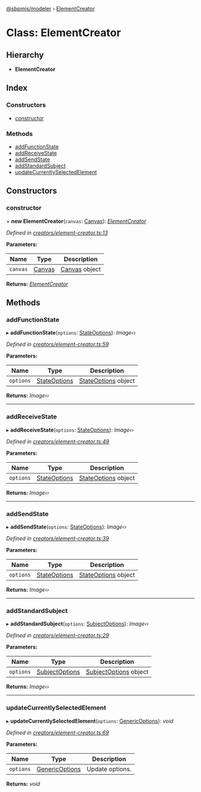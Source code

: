 [@sbpmjs/modeler](../README.md) › [ElementCreator](elementcreator.md)

# Class: ElementCreator

## Hierarchy

* **ElementCreator**

## Index

### Constructors

* [constructor](elementcreator.md#constructor)

### Methods

* [addFunctionState](elementcreator.md#addfunctionstate)
* [addReceiveState](elementcreator.md#addreceivestate)
* [addSendState](elementcreator.md#addsendstate)
* [addStandardSubject](elementcreator.md#addstandardsubject)
* [updateCurrentlySelectedElement](elementcreator.md#updatecurrentlyselectedelement)

## Constructors

###  constructor

\+ **new ElementCreator**(`canvas`: [Canvas](canvas.md)): *[ElementCreator](elementcreator.md)*

*Defined in [creators/element-creator.ts:13](https://github.com/mkolodiy/sbpmjs/blob/6939d2f/packages/sbpm-modeler/lib/creators/element-creator.ts#L13)*

**Parameters:**

Name | Type | Description |
------ | ------ | ------ |
`canvas` | [Canvas](canvas.md) | [Canvas](canvas.md) object  |

**Returns:** *[ElementCreator](elementcreator.md)*

## Methods

###  addFunctionState

▸ **addFunctionState**(`options`: [StateOptions](../interfaces/stateoptions.md)): *Image‹›*

*Defined in [creators/element-creator.ts:59](https://github.com/mkolodiy/sbpmjs/blob/6939d2f/packages/sbpm-modeler/lib/creators/element-creator.ts#L59)*

**Parameters:**

Name | Type | Description |
------ | ------ | ------ |
`options` | [StateOptions](../interfaces/stateoptions.md) | [StateOptions](../interfaces/stateoptions.md) object  |

**Returns:** *Image‹›*

___

###  addReceiveState

▸ **addReceiveState**(`options`: [StateOptions](../interfaces/stateoptions.md)): *Image‹›*

*Defined in [creators/element-creator.ts:49](https://github.com/mkolodiy/sbpmjs/blob/6939d2f/packages/sbpm-modeler/lib/creators/element-creator.ts#L49)*

**Parameters:**

Name | Type | Description |
------ | ------ | ------ |
`options` | [StateOptions](../interfaces/stateoptions.md) | [StateOptions](../interfaces/stateoptions.md) object  |

**Returns:** *Image‹›*

___

###  addSendState

▸ **addSendState**(`options`: [StateOptions](../interfaces/stateoptions.md)): *Image‹›*

*Defined in [creators/element-creator.ts:39](https://github.com/mkolodiy/sbpmjs/blob/6939d2f/packages/sbpm-modeler/lib/creators/element-creator.ts#L39)*

**Parameters:**

Name | Type | Description |
------ | ------ | ------ |
`options` | [StateOptions](../interfaces/stateoptions.md) | [StateOptions](../interfaces/stateoptions.md) object  |

**Returns:** *Image‹›*

___

###  addStandardSubject

▸ **addStandardSubject**(`options`: [SubjectOptions](../interfaces/subjectoptions.md)): *Image‹›*

*Defined in [creators/element-creator.ts:29](https://github.com/mkolodiy/sbpmjs/blob/6939d2f/packages/sbpm-modeler/lib/creators/element-creator.ts#L29)*

**Parameters:**

Name | Type | Description |
------ | ------ | ------ |
`options` | [SubjectOptions](../interfaces/subjectoptions.md) | [SubjectOptions](../interfaces/subjectoptions.md) object  |

**Returns:** *Image‹›*

___

###  updateCurrentlySelectedElement

▸ **updateCurrentlySelectedElement**(`options`: [GenericOptions](../interfaces/genericoptions.md)): *void*

*Defined in [creators/element-creator.ts:69](https://github.com/mkolodiy/sbpmjs/blob/6939d2f/packages/sbpm-modeler/lib/creators/element-creator.ts#L69)*

**Parameters:**

Name | Type | Description |
------ | ------ | ------ |
`options` | [GenericOptions](../interfaces/genericoptions.md) | Update options.  |

**Returns:** *void*
